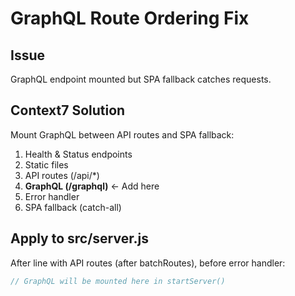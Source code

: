 # GraphQL Route Ordering Fix

## Issue
GraphQL endpoint mounted but SPA fallback catches requests.

## Context7 Solution
Mount GraphQL between API routes and SPA fallback:

1. Health & Status endpoints
2. Static files
3. API routes (/api/*)
4. **GraphQL (/graphql)** ← Add here
5. Error handler
6. SPA fallback (catch-all)

## Apply to src/server.js
After line with API routes (after batchRoutes), before error handler:

```javascript
// GraphQL will be mounted here in startServer()

